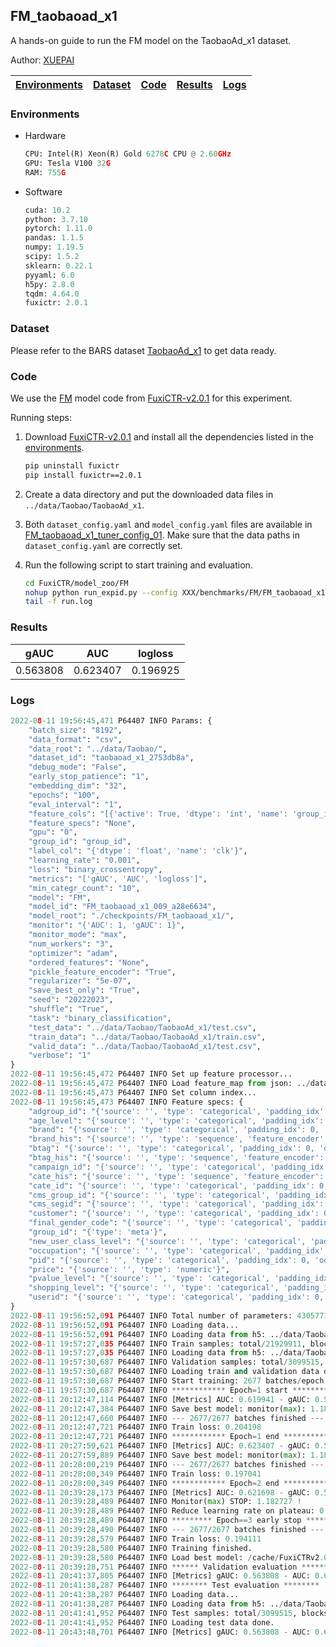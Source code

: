 ## FM_taobaoad_x1

A hands-on guide to run the FM model on the TaobaoAd_x1 dataset.

Author: [XUEPAI](https://github.com/xue-pai)


| [Environments](#Environments) | [Dataset](#Dataset) | [Code](#Code) | [Results](#Results) | [Logs](#Logs) |
|:-----------------------------:|:-----------:|:--------:|:--------:|-------|
### Environments
+ Hardware

  ```python
  CPU: Intel(R) Xeon(R) Gold 6278C CPU @ 2.60GHz
  GPU: Tesla V100 32G
  RAM: 755G

  ```

+ Software

  ```python
  cuda: 10.2
  python: 3.7.10
  pytorch: 1.11.0
  pandas: 1.1.5
  numpy: 1.19.5
  scipy: 1.5.2
  sklearn: 0.22.1
  pyyaml: 6.0
  h5py: 2.8.0
  tqdm: 4.64.0
  fuxictr: 2.0.1

  ```

### Dataset
Please refer to the BARS dataset [TaobaoAd_x1](https://github.com/openbenchmark/BARS/blob/main/datasets/Taobao#TaobaoAd_x1) to get data ready.

### Code

We use the [FM](https://github.com/xue-pai/FuxiCTR/blob/v2.0.1/model_zoo/FM) model code from [FuxiCTR-v2.0.1](https://github.com/xue-pai/FuxiCTR/tree/v2.0.1) for this experiment.

Running steps:

1. Download [FuxiCTR-v2.0.1](https://github.com/xue-pai/FuxiCTR/archive/refs/tags/v2.0.1.zip) and install all the dependencies listed in the [environments](#environments).
    
    ```bash
    pip uninstall fuxictr
    pip install fuxictr==2.0.1
    ```

2. Create a data directory and put the downloaded data files in `../data/Taobao/TaobaoAd_x1`.

3. Both `dataset_config.yaml` and `model_config.yaml` files are available in [FM_taobaoad_x1_tuner_config_01](./FM_taobaoad_x1_tuner_config_01). Make sure that the data paths in `dataset_config.yaml` are correctly set.

4. Run the following script to start training and evaluation.

    ```bash
    cd FuxiCTR/model_zoo/FM
    nohup python run_expid.py --config XXX/benchmarks/FM/FM_taobaoad_x1_tuner_config_01 --expid FM_taobaoad_x1_009_a28e6634 --gpu 0 > run.log &
    tail -f run.log
    ```

### Results

| gAUC | AUC | logloss  |
|:--------------------:|:--------------------:|:--------------------:|
| 0.563808 | 0.623407 | 0.196925  |


### Logs
```python
2022-08-11 19:56:45,471 P64407 INFO Params: {
    "batch_size": "8192",
    "data_format": "csv",
    "data_root": "../data/Taobao/",
    "dataset_id": "taobaoad_x1_2753db8a",
    "debug_mode": "False",
    "early_stop_patience": "1",
    "embedding_dim": "32",
    "epochs": "100",
    "eval_interval": "1",
    "feature_cols": "[{'active': True, 'dtype': 'int', 'name': 'group_id', 'preprocess': 'copy_from(userid)', 'remap': False, 'type': 'meta'}, {'active': True, 'dtype': 'str', 'name': ['userid', 'cms_segid', 'cms_group_id', 'final_gender_code', 'age_level', 'pvalue_level', 'shopping_level', 'occupation', 'new_user_class_level', 'adgroup_id', 'cate_id', 'campaign_id', 'customer', 'brand', 'pid', 'btag'], 'type': 'categorical'}, {'active': True, 'dtype': 'float', 'name': 'price', 'type': 'numeric'}, {'active': True, 'dtype': 'str', 'max_len': 50, 'name': 'cate_his', 'padding': 'pre', 'share_embedding': 'cate_id', 'splitter': '^', 'type': 'sequence'}, {'active': True, 'dtype': 'str', 'max_len': 50, 'name': 'brand_his', 'padding': 'pre', 'share_embedding': 'brand', 'splitter': '^', 'type': 'sequence'}, {'active': True, 'dtype': 'str', 'max_len': 50, 'name': 'btag_his', 'padding': 'pre', 'share_embedding': 'btag', 'splitter': '^', 'type': 'sequence'}]",
    "feature_specs": "None",
    "gpu": "0",
    "group_id": "group_id",
    "label_col": "{'dtype': 'float', 'name': 'clk'}",
    "learning_rate": "0.001",
    "loss": "binary_crossentropy",
    "metrics": "['gAUC', 'AUC', 'logloss']",
    "min_categr_count": "10",
    "model": "FM",
    "model_id": "FM_taobaoad_x1_009_a28e6634",
    "model_root": "./checkpoints/FM_taobaoad_x1/",
    "monitor": "{'AUC': 1, 'gAUC': 1}",
    "monitor_mode": "max",
    "num_workers": "3",
    "optimizer": "adam",
    "ordered_features": "None",
    "pickle_feature_encoder": "True",
    "regularizer": "5e-07",
    "save_best_only": "True",
    "seed": "20222023",
    "shuffle": "True",
    "task": "binary_classification",
    "test_data": "../data/Taobao/TaobaoAd_x1/test.csv",
    "train_data": "../data/Taobao/TaobaoAd_x1/train.csv",
    "valid_data": "../data/Taobao/TaobaoAd_x1/test.csv",
    "verbose": "1"
}
2022-08-11 19:56:45,472 P64407 INFO Set up feature processor...
2022-08-11 19:56:45,472 P64407 INFO Load feature_map from json: ../data/Taobao/taobaoad_x1_2753db8a/feature_map.json
2022-08-11 19:56:45,473 P64407 INFO Set column index...
2022-08-11 19:56:45,473 P64407 INFO Feature specs: {
    "adgroup_id": "{'source': '', 'type': 'categorical', 'padding_idx': 0, 'oov_idx': 246850, 'vocab_size': 246851}",
    "age_level": "{'source': '', 'type': 'categorical', 'padding_idx': 0, 'oov_idx': 8, 'vocab_size': 9}",
    "brand": "{'source': '', 'type': 'categorical', 'padding_idx': 0, 'oov_idx': 308869, 'vocab_size': 308870}",
    "brand_his": "{'source': '', 'type': 'sequence', 'feature_encoder': 'layers.MaskedAveragePooling()', 'share_embedding': 'brand', 'padding_idx': 0, 'oov_idx': 308869, 'vocab_size': 308870, 'max_len': 50}",
    "btag": "{'source': '', 'type': 'categorical', 'padding_idx': 0, 'oov_idx': 5, 'vocab_size': 6}",
    "btag_his": "{'source': '', 'type': 'sequence', 'feature_encoder': 'layers.MaskedAveragePooling()', 'share_embedding': 'btag', 'padding_idx': 0, 'oov_idx': 5, 'vocab_size': 6, 'max_len': 50}",
    "campaign_id": "{'source': '', 'type': 'categorical', 'padding_idx': 0, 'oov_idx': 191770, 'vocab_size': 191771}",
    "cate_his": "{'source': '', 'type': 'sequence', 'feature_encoder': 'layers.MaskedAveragePooling()', 'share_embedding': 'cate_id', 'padding_idx': 0, 'oov_idx': 11329, 'vocab_size': 11330, 'max_len': 50}",
    "cate_id": "{'source': '', 'type': 'categorical', 'padding_idx': 0, 'oov_idx': 11329, 'vocab_size': 11330}",
    "cms_group_id": "{'source': '', 'type': 'categorical', 'padding_idx': 0, 'oov_idx': 14, 'vocab_size': 15}",
    "cms_segid": "{'source': '', 'type': 'categorical', 'padding_idx': 0, 'oov_idx': 98, 'vocab_size': 99}",
    "customer": "{'source': '', 'type': 'categorical', 'padding_idx': 0, 'oov_idx': 132135, 'vocab_size': 132136}",
    "final_gender_code": "{'source': '', 'type': 'categorical', 'padding_idx': 0, 'oov_idx': 3, 'vocab_size': 4}",
    "group_id": "{'type': 'meta'}",
    "new_user_class_level": "{'source': '', 'type': 'categorical', 'padding_idx': 0, 'oov_idx': 6, 'vocab_size': 7}",
    "occupation": "{'source': '', 'type': 'categorical', 'padding_idx': 0, 'oov_idx': 3, 'vocab_size': 4}",
    "pid": "{'source': '', 'type': 'categorical', 'padding_idx': 0, 'oov_idx': 3, 'vocab_size': 4}",
    "price": "{'source': '', 'type': 'numeric'}",
    "pvalue_level": "{'source': '', 'type': 'categorical', 'padding_idx': 0, 'oov_idx': 5, 'vocab_size': 6}",
    "shopping_level": "{'source': '', 'type': 'categorical', 'padding_idx': 0, 'oov_idx': 4, 'vocab_size': 5}",
    "userid": "{'source': '', 'type': 'categorical', 'padding_idx': 0, 'oov_idx': 403957, 'vocab_size': 403958}"
}
2022-08-11 19:56:52,091 P64407 INFO Total number of parameters: 43057715.
2022-08-11 19:56:52,091 P64407 INFO Loading data...
2022-08-11 19:56:52,091 P64407 INFO Loading data from h5: ../data/Taobao/taobaoad_x1_2753db8a/train.h5
2022-08-11 19:57:27,035 P64407 INFO Train samples: total/21929911, blocks/1
2022-08-11 19:57:27,035 P64407 INFO Loading data from h5: ../data/Taobao/taobaoad_x1_2753db8a/valid.h5
2022-08-11 19:57:30,687 P64407 INFO Validation samples: total/3099515, blocks/1
2022-08-11 19:57:30,687 P64407 INFO Loading train and validation data done.
2022-08-11 19:57:30,687 P64407 INFO Start training: 2677 batches/epoch
2022-08-11 19:57:30,687 P64407 INFO ************ Epoch=1 start ************
2022-08-11 20:12:47,114 P64407 INFO [Metrics] AUC: 0.619941 - gAUC: 0.563460
2022-08-11 20:12:47,384 P64407 INFO Save best model: monitor(max): 1.183401
2022-08-11 20:12:47,660 P64407 INFO --- 2677/2677 batches finished ---
2022-08-11 20:12:47,721 P64407 INFO Train loss: 0.204198
2022-08-11 20:12:47,721 P64407 INFO ************ Epoch=1 end ************
2022-08-11 20:27:59,621 P64407 INFO [Metrics] AUC: 0.623407 - gAUC: 0.563808
2022-08-11 20:27:59,889 P64407 INFO Save best model: monitor(max): 1.187215
2022-08-11 20:28:00,219 P64407 INFO --- 2677/2677 batches finished ---
2022-08-11 20:28:00,349 P64407 INFO Train loss: 0.197041
2022-08-11 20:28:00,349 P64407 INFO ************ Epoch=2 end ************
2022-08-11 20:39:28,173 P64407 INFO [Metrics] AUC: 0.621698 - gAUC: 0.561029
2022-08-11 20:39:28,489 P64407 INFO Monitor(max) STOP: 1.182727 !
2022-08-11 20:39:28,489 P64407 INFO Reduce learning rate on plateau: 0.000100
2022-08-11 20:39:28,489 P64407 INFO ********* Epoch==3 early stop *********
2022-08-11 20:39:28,490 P64407 INFO --- 2677/2677 batches finished ---
2022-08-11 20:39:28,579 P64407 INFO Train loss: 0.194111
2022-08-11 20:39:28,580 P64407 INFO Training finished.
2022-08-11 20:39:28,580 P64407 INFO Load best model: /cache/FuxiCTRv2.0/benchmark/checkpoints/FM_taobaoad_x1/taobaoad_x1_2753db8a/FM_taobaoad_x1_009_a28e6634.model
2022-08-11 20:39:28,751 P64407 INFO ****** Validation evaluation ******
2022-08-11 20:41:37,805 P64407 INFO [Metrics] gAUC: 0.563808 - AUC: 0.623407 - logloss: 0.196925
2022-08-11 20:41:38,287 P64407 INFO ******** Test evaluation ********
2022-08-11 20:41:38,287 P64407 INFO Loading data...
2022-08-11 20:41:38,287 P64407 INFO Loading data from h5: ../data/Taobao/taobaoad_x1_2753db8a/test.h5
2022-08-11 20:41:41,952 P64407 INFO Test samples: total/3099515, blocks/1
2022-08-11 20:41:41,952 P64407 INFO Loading test data done.
2022-08-11 20:43:48,701 P64407 INFO [Metrics] gAUC: 0.563808 - AUC: 0.623407 - logloss: 0.196925

```
